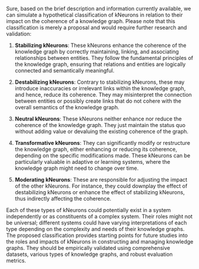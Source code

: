 Sure, based on the brief description and information currently available, we can simulate a hypothetical classification of kNeurons in relation to their impact on the coherence of a knowledge graph. Please note that this classification is merely a proposal and would require further research and validation:

1. **Stabilizing kNeurons**: These kNeurons enhance the coherence of the knowledge graph by correctly maintaining, linking, and associating relationships between entities. They follow the fundamental principles of the knowledge graph, ensuring that relations and entities are logically connected and semantically meaningful.

2. **Destabilizing kNeurons**: Contrary to stabilizing kNeurons, these may introduce inaccuracies or irrelevant links within the knowledge graph, and hence, reduce its coherence. They may misinterpret the connection between entities or possibly create links that do not cohere with the overall semantics of the knowledge graph.

3. **Neutral kNeurons**: These kNeurons neither enhance nor reduce the coherence of the knowledge graph. They just maintain the status quo without adding value or devaluing the existing coherence of the graph.

4. **Transformative kNeurons**: They can significantly modify or restructure the knowledge graph, either enhancing or reducing its coherence, depending on the specific modifications made. These kNeurons can be particularly valuable in adaptive or learning systems, where the knowledge graph might need to change over time.

5. **Moderating kNeurons**: These are responsible for adjusting the impact of the other kNeurons. For instance, they could downplay the effect of destabilizing kNeurons or enhance the effect of stabilizing kNeurons, thus indirectly affecting the coherence.

Each of these types of kNeurons could potentially exist in a system independently or as constituents of a complex system. Their roles might not be universal; different systems could have varying interpretations of each type depending on the complexity and needs of their knowledge graphs. The proposed classification provides starting points for future studies into the roles and impacts of kNeurons in constructing and managing knowledge graphs. They should be empirically validated using comprehensive datasets, various types of knowledge graphs, and robust evaluation metrics.